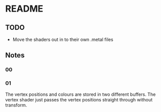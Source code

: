 # README

## TODO

* Move the shaders out in to their own .metal files

## Notes

### 00

### 01

The vertex positions and colours are stored in two different buffers.
The vertex shader just passes the vertex positions straight through without transform.


